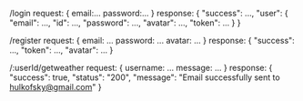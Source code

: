 /login
request:
{
    email:...
    password:...
}
response: 
{
    "success": ...,
    "user": {
        "email": ...,
        "id": ...,
        "password": ...,
        "avatar": ...,
        "token": ...
    }
}

/register
request:
{
    email: ...
    password: ...
    avatar: ...
}
response:
{
    "success": ...,
    "token": ...,
    "avatar": ...
}


/:userId/getweather
request:
{
    username: ...
    message: ...
}
response:
{
    "success": true,
    "status": "200",
    "message": "Email successfully sent to hulkofsky@gmail.com"
}